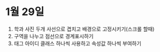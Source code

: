 # 1월 29일 

1. 학과 사진 두개 사선으로 겹치고 배경으로 고정시키기(스크롤 할때)
2. 구역을 나누고 점선으로 경계표시하기
3. 태그 아이디 클래스 하나씩 사용하고 속성값 하나씩 부여하기
